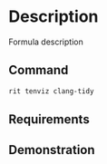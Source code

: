 # Description

Formula description

## Command

```bash
rit tenviz clang-tidy
```

## Requirements

## Demonstration
